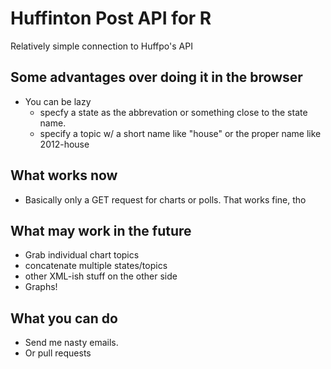 # Huffinton Post API for R

Relatively simple connection to Huffpo's API

## Some advantages over doing it in the browser

- You can be lazy
    - specfy a state as the abbrevation or something close to the state name.
    - specify a topic w/ a short name like "house" or the proper name like 2012-house
   
## What works now

- Basically only a GET request for charts or polls. That works fine, tho

## What may work in the future

- Grab individual chart topics
- concatenate multiple states/topics
- other XML-ish stuff on the other side
- Graphs!

## What you can do

- Send me nasty emails.
- Or pull requests